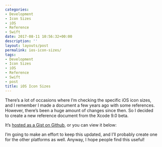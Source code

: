 ```yaml
---
categories:
- Development
- Icon Sizes
- iOS
- Reference
- Swift
date: 2017-08-11 10:56:32+00:00
description: ''
layout: layouts/post
permalink: ios-icon-sizes/
tags:
- Development
- Icon Sizes
- iOS
- Reference
- Swift
- post
title: iOS Icon Sizes
---
```


<div class="kg-card-markdown">
<p>There&#8217;s a lot of occasions where I&#8217;m checking the specific iOS icon sizes, and I remember I made a document a few years ago with some references. However, there&#8217;s been a huge amount of changes since then. So I decided to create a new reference document from the Xcode 9.0 beta.</p>
<p>It&#8217;s <a href="https://gist.github.com/chrishannah/8dae4283f323f125ed259f6c50028631">hosted as a Gist on Github</a>, or you can view it below:</p>
<p><script src="https://gist.github.com/chrishannah/8dae4283f323f125ed259f6c50028631.js"></script></p>
<p>I&#8217;m going to make an effort to keep this updated, and I&#8217;ll probably create one for the other platforms as well. Anyway, I hope people find this useful!</p>
</div>